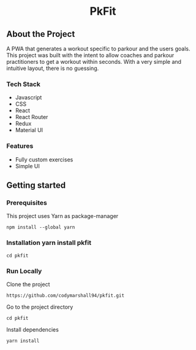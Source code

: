 <h1 align="center">PkFit</h1>

## About the Project

A PWA that generates a workout specific to parkour and the users goals. This project was built with the intent to allow coaches and parkour practitioners to get a workout within seconds. With a very simple and intuitive layout, there is no guessing. 

### Tech Stack

- Javascript
- CSS
- React
- React Router
- Redux
- Material UI

### Features

- Fully custom exercises
- Simple UI

## Getting started

### Prerequisites
This project uses Yarn as package-manager

```npm install --global yarn```

### Installation yarn install pkfit

```cd pkfit```

### Run Locally
Clone the project

```https://github.com/codymarshall94/pkfit.git```

Go to the project directory

```cd pkfit```

Install dependencies

```yarn install```

